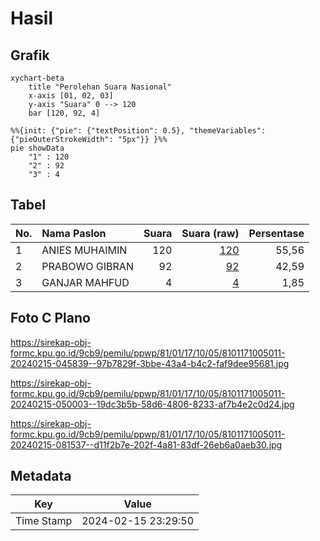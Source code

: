 # Hasil

## Grafik

```mermaid
xychart-beta
    title "Perolehan Suara Nasional"
    x-axis [01, 02, 03]
    y-axis "Suara" 0 --> 120
    bar [120, 92, 4]
```

```mermaid
%%{init: {"pie": {"textPosition": 0.5}, "themeVariables": {"pieOuterStrokeWidth": "5px"}} }%%
pie showData
    "1" : 120
    "2" : 92
    "3" : 4
```

## Tabel

| No. | Nama Paslon    | Suara | Suara (raw) | Persentase |
|:--- |:-------------- | -----:| -----------:| ----------:|
| 1   | ANIES MUHAIMIN | 120   | [120][p-1]  | 55,56      |
| 2   | PRABOWO GIBRAN | 92    | [92][p-2]   | 42,59      |
| 3   | GANJAR MAHFUD  | 4     | [4][p-3]    | 1,85       |


[p-1]: https://github.com/gigit-pemilu/pemilu-2024/blob/main/pilpres/hitung-suara/sub/81-maluku/sub/01-maluku-tengah/sub/17-kota-masohi/sub/1005-letwaru/sub/011-tps/sub/paslon-1.txt
[p-2]: https://github.com/gigit-pemilu/pemilu-2024/blob/main/pilpres/hitung-suara/sub/81-maluku/sub/01-maluku-tengah/sub/17-kota-masohi/sub/1005-letwaru/sub/011-tps/sub/paslon-2.txt
[p-3]: https://github.com/gigit-pemilu/pemilu-2024/blob/main/pilpres/hitung-suara/sub/81-maluku/sub/01-maluku-tengah/sub/17-kota-masohi/sub/1005-letwaru/sub/011-tps/sub/paslon-3.txt

## Foto C Plano

https://sirekap-obj-formc.kpu.go.id/9cb9/pemilu/ppwp/81/01/17/10/05/8101171005011-20240215-045839--97b7829f-3bbe-43a4-b4c2-faf9dee95681.jpg

https://sirekap-obj-formc.kpu.go.id/9cb9/pemilu/ppwp/81/01/17/10/05/8101171005011-20240215-050003--19dc3b5b-58d6-4806-8233-af7b4e2c0d24.jpg

https://sirekap-obj-formc.kpu.go.id/9cb9/pemilu/ppwp/81/01/17/10/05/8101171005011-20240215-081537--d11f2b7e-202f-4a81-83df-26eb6a0aeb30.jpg


## Metadata

| Key        | Value               |
| ---------- | ------------------- |
| Time Stamp | 2024-02-15 23:29:50 |



